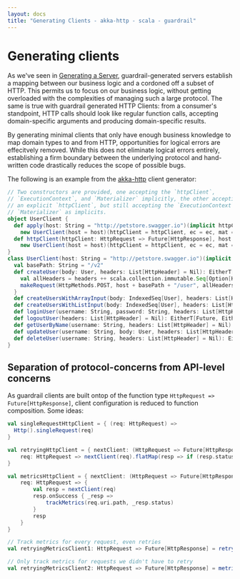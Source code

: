 ```yaml
---
layout: docs
title: "Generating Clients - akka-http - scala - guardrail"
---
```


Generating clients
==================

As we've seen in [Generating a Server](), guardrail-generated servers establish a mapping between our business logic and a cordoned off a subset of HTTP. This permits us to focus on our business logic, without getting overloaded with the complexities of managing such a large protocol. The same is true with guardrail generated HTTP Clients: from a consumer's standpoint, HTTP calls should look like regular function calls, accepting domain-specific arguments and producing domain-specific results.

By generating minimal clients that only have enough business knowledge to map domain types to and from HTTP, opportunities for logical errors are effecitvely removed. While this does not eliminate logical errors entirely, establishing a firm boundary between the underlying protocol and hand-written code drastically reduces the scope of possible bugs.

The following is an example from the [akka-http](https://github.com/akka/akka-http) client generator:

```scala
// Two constructors are provided, one accepting the `httpClient`,
// `ExecutionContext`, and `Materializer` implicitly, the other accepting
// an explicit `httpClient`, but still accepting the `ExecutionContext` and
// `Materializer` as implicits.
object UserClient {
  def apply(host: String = "http://petstore.swagger.io")(implicit httpClient: HttpRequest => Future[HttpResponse], ec: ExecutionContext, mat: Materializer): UserClient =
    new UserClient(host = host)(httpClient = httpClient, ec = ec, mat = mat)
  def httpClient(httpClient: HttpRequest => Future[HttpResponse], host: String = "http://petstore.swagger.io")(implicit ec: ExecutionContext, mat: Materializer): UserClient =
    new UserClient(host = host)(httpClient = httpClient, ec = ec, mat = mat)
}
class UserClient(host: String = "http://petstore.swagger.io")(implicit httpClient: HttpRequest => Future[HttpResponse], ec: ExecutionContext, mat: Materializer) {
  val basePath: String = "/v2"
  def createUser(body: User, headers: List[HttpHeader] = Nil): EitherT[Future, Either[Throwable, HttpResponse], IgnoredEntity] = {
    val allHeaders = headers ++ scala.collection.immutable.Seq[Option[HttpHeader]]().flatten
    makeRequest(HttpMethods.POST, host + basePath + "/user", allHeaders, body, HttpProtocols.`HTTP/1.1`).flatMap(req => wrap[IgnoredEntity](httpClient, req))
  }
  def createUsersWithArrayInput(body: IndexedSeq[User], headers: List[HttpHeader] = Nil): EitherT[Future, Either[Throwable, HttpResponse], IgnoredEntity] = ...
  def createUsersWithListInput(body: IndexedSeq[User], headers: List[HttpHeader] = Nil): EitherT[Future, Either[Throwable, HttpResponse], IgnoredEntity] = ...
  def loginUser(username: String, password: String, headers: List[HttpHeader] = Nil): EitherT[Future, Either[Throwable, HttpResponse], String] = ...
  def logoutUser(headers: List[HttpHeader] = Nil): EitherT[Future, Either[Throwable, HttpResponse], IgnoredEntity] = ...
  def getUserByName(username: String, headers: List[HttpHeader] = Nil): EitherT[Future, Either[Throwable, HttpResponse], User] = ...
  def updateUser(username: String, body: User, headers: List[HttpHeader] = Nil): EitherT[Future, Either[Throwable, HttpResponse], IgnoredEntity] = ...
  def deleteUser(username: String, headers: List[HttpHeader] = Nil): EitherT[Future, Either[Throwable, HttpResponse], IgnoredEntity] = ...
}
```

Separation of protocol-concerns from API-level concerns
-------------------------------------------------------

As guardrail clients are built ontop of the function type `HttpRequest => Future[HttpResponse]`, client configuration is reduced to function composition. Some ideas:

```scala
val singleRequestHttpClient = { (req: HttpRequest) =>
  Http().singleRequest(req)
}

val retryingHttpClient = { nextClient: (HttpRequest => Future[HttpResponse]) =>
    req: HttpRequest => nextClient(req).flatMap(resp => if (resp.status.intValue >= 500) nextClient(req) else Future.successful(resp))
}

val metricsHttpClient = { nextClient: (HttpRequest => Future[HttpResponse]) =>
    req: HttpRequest => {
        val resp = nextClient(req)
        resp.onSuccess { _resp =>
            trackMetrics(req.uri.path, _resp.status)
        }
        resp
    }
}

// Track metrics for every request, even retries
val retryingMetricsClient1: HttpRequest => Future[HttpResponse] = retryingHttpClient(metricsHttpClient(singleRequestHttpClient))

// Only track metrics for requests we didn't have to retry
val retryingMetricsClient2: HttpRequest => Future[HttpResponse] = metricsHttpClient(retryingHttpClient(singleRequestHttpClient))
```
